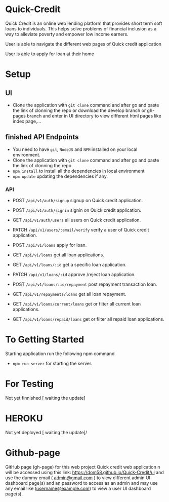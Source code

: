 # Quick-Credit
Quick Credit is an online web lending platform that provides short term soft loans to individuals. This helps solve problems of financial inclusion as a way to alleviate poverty and empower low income earners.

<p> User is able to navigate the different web pages of Quick credit application </p>
<p> User is able to apply for loan at their home </p>

# Setup
## UI
* Clone the application with `git clone` command and after go and paste the link of clonning the repo or download the develop branch or gh-pages branch and enter in UI directory to view different html pages like index page,...

## finished API Endpoints
- You need to have `git`, `NodeJS` and `NPM` installed on your local environment.
- Clone the application with `git clone` command and after go and paste the link of clonning the repo
- `npm install` to install all the dependencies in local environment
- `npm update` updating the dependencies if any.
### API
* POST `/api/v1/auth/signup` signup on Quick credit application.
* POST `/api/v1/auth/signin` signin on Quick credit application.
* GET `/api/v1/auth/users` all users on Quick credit application.
* PATCH `/api/v1/users/:email/verify` verify a user of Quick credit application.

* POST `/api/v1/loans` apply for loan.
* GET `/api/v1/loans` get all loan applications.
* GET `/api/v1/loans/:id` get a specific loan application.
* PATCH `/api/v1/loans/:id` approve /reject loan application.
* POST `/api/v1/loans/:id/repayment` post repayment transaction loan.

* GET `/api/v1/repayments/loans` get all loan repayment.
* GET `/api/v1/loans/current/loans` get or filter all current loan applications.
* GET `/api/v1/loans/repaid/loans` get or filter all repaid loan applications.

# To Getting Started
Starting application run the following npm command
* `npm run server` for starting the server.
# For Testing
Not yet finnished [ waiting the update]

# HEROKU 
Not yet deployed [ waiting the update]/

# Github-page
GitHub page (gh-page) for this web project Quick credit web application n will be accessed using this link: https://dom58.github.io/Quick-Credit/ui
and use the dummy  email ( admin@gmail.com ) to view different admin UI dashboard page(s) and an password to access as an admin and may use any email like (username@example.com) to view a user UI dashboard page(s).

